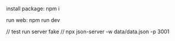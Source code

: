 install package: npm i

run web: npm run dev


// test run server fake //
npx json-server -w data/data.json -p 3001